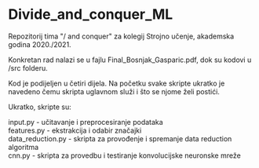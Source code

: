 # Divide_and_conquer_ML
Repozitorij tima "/ and conquer" za kolegij Strojno učenje, akademska godina 2020./2021.

Konkretan rad nalazi se u fajlu Final_Bosnjak_Gasparic.pdf, dok su kodovi u /src folderu.

Kod je podijeljen u četiri dijela. Na početku svake skripte ukratko je navedeno čemu skripta uglavnom služi i što se njome želi postići.

Ukratko, skripte su:

input.py            - učitavanje i preprocesiranje podataka  
features.py         - ekstrakcija i odabir značajki  
data_reduction.py   - skripta za provođenje i spremanje data reduction algoritma  
cnn.py              - skripta za provedbu i testiranje konvolucijske neuronske mreže  
